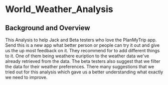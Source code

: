 # World_Weather_Analysis


## Background and Overview
This Analysis to help Jack and Beta testers who love the PlanMyTrip app. Send this is a new app what better person or people can try it out and give us the up most feedback on it. They recommend for to add different things to it. One of them being weathere euription to the weather data we've already retrieved from the data. The beta testers also suggest that we filter the data for their weather preferences. There many suggestions that we tried out for this analysis which gave us a better understanding what exactly we need to improve.